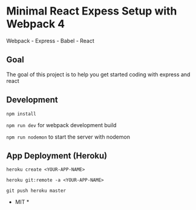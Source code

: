# Minimal React Expess Setup with Webpack 4
  Webpack - Express - Babel - React


## Goal
The goal of this project is to help you get started coding with express and react

## Development

`npm install` 

`npm run dev` for webpack development build

`npm run nodemon` to start the server with nodemon



## App Deployment (Heroku)


`heroku create <YOUR-APP-NAME>`

`heroku git:remote -a <YOUR-APP-NAME>`

`git push heroku master`


* MIT *

